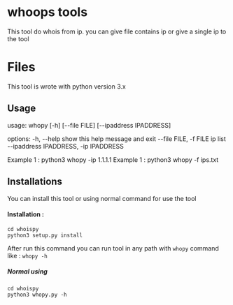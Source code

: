 # whoops tools

This tool do whois from ip. you can give file contains ip or give a single ip to the tool

# Files

This tool is wrote with python version 3.x

## Usage

usage: whopy [-h] [--file FILE] [--ipaddress IPADDRESS]

options:
  -h, --help            show this help message and exit
  --file FILE, -f FILE  ip list
  --ipaddress IPADDRESS, -ip IPADDRESS

Example 1 : python3 whopy -ip 1.1.1.1
Example 1 : python3 whopy -f ips.txt
## Installations
You can install this tool or using normal command for use the tool
#### Installation :
	cd whoispy
	python3 setup.py install 
After run this command you can run tool in any path with `whopy` command like :
	`whopy -h`
##### Normal using
	cd whoispy
	python3 whopy.py -h
